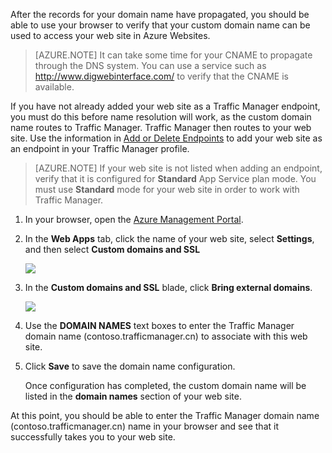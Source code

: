 After the records for your domain name have propagated, you should be able to use your browser to verify that your custom domain name can be used to access your web site in Azure Websites.

> [AZURE.NOTE] It can take some time for your CNAME to propagate through the DNS system. You can use a service such as <a href="http://www.digwebinterface.com/">http://www.digwebinterface.com/</a> to verify that the CNAME is available.

If you have not already added your web site as a Traffic Manager endpoint, you must do this before name resolution will work, as the custom domain name routes to Traffic Manager. Traffic Manager then routes to your web site. Use the information in [Add or Delete Endpoints](/documentation/articles/traffic-manager-endpoints) to add your web site as an endpoint in your Traffic Manager profile.

> [AZURE.NOTE] If your web site is not listed when adding an endpoint, verify that it is configured for **Standard** App Service plan mode. You must use **Standard** mode for your web site in order to work with Traffic Manager.

1. In your browser, open the [Azure Management Portal](https://manage.windowsazure.cn).

2. In the **Web Apps** tab, click the name of your web site, select **Settings**, and then select **Custom domains and SSL**

	![](./media/custom-dns-web-site/dncmntask-cname-6.png)

3. In the **Custom domains and SSL** blade, click **Bring external domains**.

	![](./media/custom-dns-web-site/dncmntask-cname-7.png)

4. Use the **DOMAIN NAMES** text boxes to enter the Traffic Manager domain name (contoso.trafficmanager.cn) to associate with this web site.

5. Click **Save** to save the domain name configuration.

	Once configuration has completed, the custom domain name will be listed in the **domain names** section of your web site.

At this point, you should be able to enter the Traffic Manager domain name (contoso.trafficmanager.cn) name in your browser and see that it successfully takes you to your web site.
